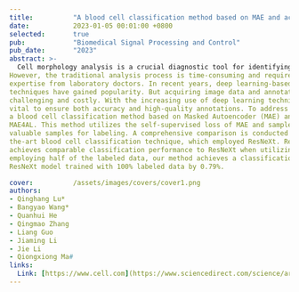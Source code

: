 ```yaml
---
title:          "A blood cell classification method based on MAE and active learning"
date:           2023-01-05 00:01:00 +0800
selected:       true
pub:            "Biomedical Signal Processing and Control"
pub_date:       "2023"
abstract: >-
  Cell morphology analysis is a crucial diagnostic tool for identifying blood diseases, including acute leukemia.
However, the traditional analysis process is time-consuming and requires significant investment in labor and 
expertise from laboratory doctors. In recent years, deep learning-based automatic blood cell classification 
techniques have gained popularity. But acquiring image data and annotations in the medical field is often 
challenging and costly. With the increasing use of deep learning techniques in clinical practice, it has become 
vital to ensure both accuracy and high-quality annotations. To address these challenges, this paper proposes 
a blood cell classification method based on Masked Autoencoder (MAE) and active learning (AL), namely 
MAE4AL. This method utilizes the self-supervised loss of MAE and sample uncertainty to select the most 
valuable samples for labeling. A comprehensive comparison is conducted between our method and the state-of-
the-art blood cell classification technique, which employed ResNeXt. Remarkably, our proposed approach 
achieves comparable classification performance to ResNeXt when utilizing only 20% of the labeled data. When 
employing half of the labeled data, our method achieves a classification accuracy of 96.36%, surpassing the 
ResNeXt model trained with 100% labeled data by 0.79%.

cover:          /assets/images/covers/cover1.png
authors:
- Qinghang Lu*
- Bangyao Wang*
- Quanhui He
- Qingmao Zhang
- Liang Guo
- Jiaming Li
- Jie Li
- Qiongxiong Ma#
links:
  Link: [https://www.cell.com](https://www.sciencedirect.com/science/article/abs/pii/S1746809423012466)
---
```

